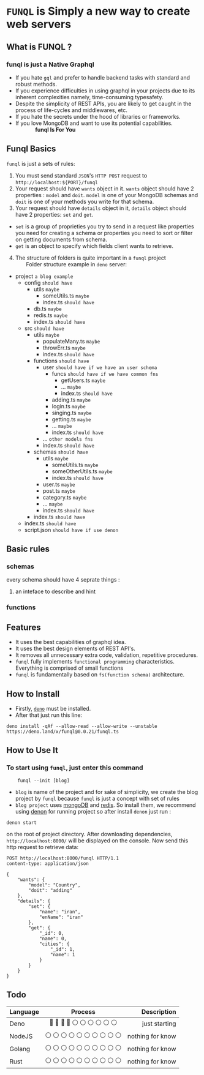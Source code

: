 # `FUNQL` is Simply a new way to create web servers

## What is FUNQL ?

### funql is just a Native Graphql

- If you hate `gql` and prefer to handle backend tasks with standard and robust methods.
- If you experience difficulties in using graphql in your projects due to its inherent complexities namely, time-consuming typesafety.
- Despite the simplicity of REST APIs, you are likely to get caught in the process of life-cycles and middlewares, etc.
- If you hate the secrets under the hood of libraries or frameworks.
- If you love MongoDB and want to use its potential capabilities.  
  &nbsp;&nbsp;&nbsp;&nbsp;&nbsp;&nbsp;&nbsp;&nbsp;&nbsp;&nbsp;&nbsp;&nbsp; **funql Is For You**

## Funql Basics

`funql` is just a sets of rules:

1. You must send standard `JSON`'s `HTTP POST` request to `http://localhost:${PORT}/funql`
2. Your request should have `wants` object in it. `wants` object should have 2 properties : `model` and `doit`. `model` is one of your MongoDB schemas and `doit` is one of your methods you write for that schema.
3. Your request should have `details` object in it, `details` object should have 2 properties: `set` and `get`.

- `set` is a group of proprieties you try to send in a request like properties you need for creating a schema or properties you need to sort or filter on getting documents from schema.
- `get` is an object to specify which fields client wants to retrieve.

4. The structure of folders is quite important in a `funql` project  
   &nbsp;&nbsp;&nbsp;&nbsp;&nbsp;&nbsp; Folder structure example in `deno` server:

- project `a blog example`
  - config `should have`
    - utils `maybe`
      - someUtils.ts `maybe`
      - index.ts `should have`
    - db.ts `maybe`
    - redis.ts `maybe`
    - index.ts `should have`
  - src `should have`
    - utils `maybe`
      - populateMany.ts `maybe`
      - throwErr.ts `maybe`
      - index.ts `should have`
    - functions `should have`
      - user `should have if we have an user schema`
        - funcs `should have if we have common fns`
          - getUsers.ts `maybe`
          - ... `maybe`
          - index.ts `should have`
        - adding.ts `maybe`
        - login.ts `maybe`
        - singing.ts `maybe`
        - getting.ts `maybe`
        - ... `maybe`
        - index.ts `should have`
      - ... `other models fns`
      - index.ts `should have`
    - schemas `should have`
      - utils `maybe`
        - someUtils.ts `maybe`
        - someOtherUtils.ts `maybe`
        - index.ts `should have`
      - user.ts `maybe`
      - post.ts `maybe`
      - category.ts `maybe`
      - ... `maybe`
      - index.ts `should have`
    - index.ts `should have`
  - index.ts `should have`
  - script.json `should have if use denon`

## Basic rules

### schemas

every schema should have 4 seprate things :

1. an inteface to describe and hint

### functions

## Features

- It uses the best capabilities of graphql idea.
- It uses the best design elements of REST API's.
- It removes all unnecessary extra code, validation, repetitive procedures.
- `funql` fully implements `functional programming` characteristics. Everything is comprised of small functions
- `funql` is fundamentally based on `fs(function schema)` architecture.

## How to Install

- Firstly, [`deno`](https://deno.land/manual/getting_started/installation) must be installed.
- After that just run this line:

```shell
deno install -qAf --allow-read --allow-write --unstable https://deno.land/x/funql@0.0.21/funql.ts
```

## How to Use It

### To start using `funql`, just enter this command

```
    funql --init [blog]
```

- `blog` is name of the project and for sake of simplicity, we create the blog project by `funql` because `funql` is just a concept with set of rules
- `blog project` uses [mongoDB](http) and [redis](http). So install them, we recommend using [denon](http) for running project so after install `denon` just run :

```
denon start
```

on the root of project directory.
After downloading dependencies, `http://localhost:8000/` will be displayed on the console.
Now send this http request to retrieve data:

```
POST http://localhost:8000/funql HTTP/1.1
content-type: application/json

{
    "wants": {
        "model": "Country",
        "doit": "adding"
    },
    "details": {
        "set": {
            "name": "iran",
            "enName": "iran"
        },
        "get": {
            "_id": 0,
            "name": 0,
            "cities": {
                "_id": 1,
                "name": 1
            }
        }
    }
}
```

## Todo

| Language |                 Process                 |      Description |
| :------- | :-------------------------------------: | ---------------: |
| Deno     |   🔵 🔵 🔵 🔵 ⚪️ ⚪️ ⚪️ ⚪️ ⚪️ ⚪️   |    just starting |
| NodeJS   | ⚪️ ⚪️ ⚪️ ⚪️ ⚪️ ⚪️ ⚪️ ⚪️ ⚪️ ⚪️ | nothing for know |
| Golang   | ⚪️ ⚪️ ⚪️ ⚪️ ⚪️ ⚪️ ⚪️ ⚪️ ⚪️ ⚪️ | nothing for know |
| Rust     | ⚪️ ⚪️ ⚪️ ⚪️ ⚪️ ⚪️ ⚪️ ⚪️ ⚪️ ⚪️ | nothing for know |
